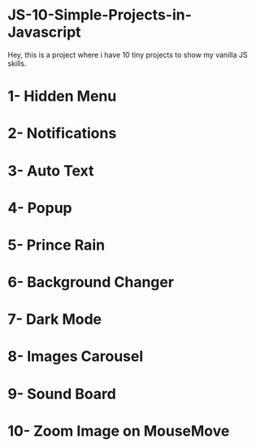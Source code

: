 # JS-10-Simple-Projects-in-Javascript
Hey, this is a project where i have 10 tiny projects to show my vanilla JS skills.

# 1- Hidden Menu
# 2- Notifications
# 3- Auto Text
# 4- Popup
# 5- Prince Rain
# 6- Background Changer
# 7- Dark Mode
# 8- Images Carousel
# 9- Sound Board
# 10- Zoom Image on MouseMove

